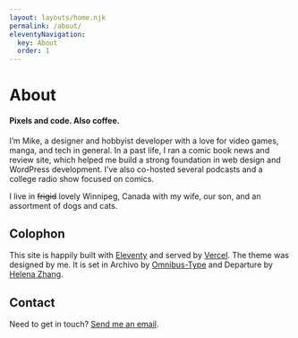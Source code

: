 ```yaml
---
layout: layouts/home.njk
permalink: /about/
eleventyNavigation:
  key: About
  order: 1
---
```


# About

#### Pixels and code. Also coffee.

I’m Mike, a designer and hobbyist developer with a love for video games, manga, and tech in general. In a past life, I ran a comic book news and review site, which helped me build a strong foundation in web design and WordPress development. I’ve also co-hosted several podcasts and a college radio show focused on comics.

I live in ~~frigid~~ lovely Winnipeg, Canada with my wife, our son, and an assortment of dogs and cats.

## Colophon

This site is happily built with [Eleventy](https://11ty.dev) and served by [Vercel](https://vercel.com). The theme was designed by me. It is set in Archivo by [Omnibus-Type](https://github.com/Omnibus-Type) and Departure by [Helena Zhang](https://www.helenazhang.com/).

## Contact

Need to get in touch? [Send me an email](mailto:mike@crashthearcade.com).
